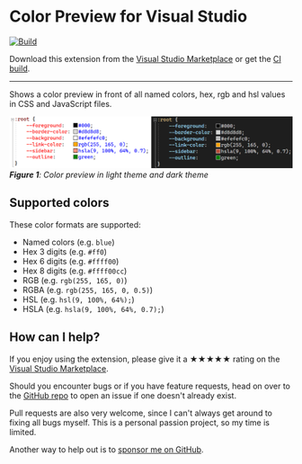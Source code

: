 [marketplace]: https://marketplace.visualstudio.com/items?itemName=MadsKristensen.ColorPreview
[vsixgallery]: http://vsixgallery.com/extension/EditorColorPreview.06059b78-ceae-4188-905d-be8877234e35/
[repo]:https://github.com/madskristensen/EditorColorPreview

# Color Preview for Visual Studio

[![Build](https://github.com/madskristensen/EditorColorPreview/actions/workflows/build.yaml/badge.svg)](https://github.com/madskristensen/EditorColorPreview/actions/workflows/build.yaml)

Download this extension from the [Visual Studio Marketplace][marketplace]
or get the [CI build][vsixgallery].

--------------------------------------

Shows a color preview in front of all named colors, hex, rgb and hsl values in CSS and JavaScript files.

![color preview](art/screenshot.png)<br />
***Figure 1**: Color preview in light theme and dark theme*

## Supported colors
These color formats are supported:

- Named colors (e.g. `blue`)
- Hex 3 digits (e.g. `#ff0`)
- Hex 6 digits (e.g. `#ffff00`)
- Hex 8 digits (e.g. `#ffff00cc`)
- RGB (e.g. `rgb(255, 165, 0)`)
- RGBA (e.g. `rgb(255, 165, 0, 0.5)`)
- HSL (e.g. `hsl(9, 100%, 64%);`)
- HSLA (e.g. `hsla(9, 100%, 64%, 0.7);`)

## How can I help?
If you enjoy using the extension, please give it a ★★★★★ rating on the [Visual Studio Marketplace][marketplace].

Should you encounter bugs or if you have feature requests, head on over to the [GitHub repo][repo] to open an issue if one doesn't already exist.

Pull requests are also very welcome, since I can't always get around to fixing all bugs myself. This is a personal passion project, so my time is limited.

Another way to help out is to [sponsor me on GitHub](https://github.com/sponsors/madskristensen).